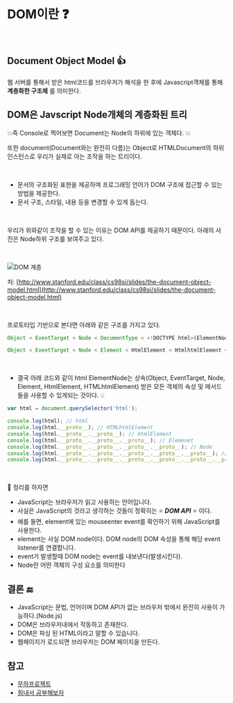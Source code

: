 # DOM이란 :question:

<br/>

## Document Object Model :+1:

웹 서버를 통해서 받은 html코드를 브라우저가 해석을 한 후에 Javascript객체를 통해 **계층화한 구조체** 를 의미한다.
<br/>

## DOM은 Javscript Node개체의 계층화된 트리

:collision:즉 Console로 찍어보면 Document는 Node의 하위에 있는 객체다. :collision:
<br/>

또한 document(Document와는 완전히 다름)는 Object로 HTMLDocument의 하위 인스턴스로 우리가 실제로 아는 조작을 하는 트리이다.

<br/>

- 문서의 구조화된 표현을 제공하며 프로그래밍 언어가 DOM 구조에 접근할 수 있는 방법을 제공한다.
- 문서 구조, 스타일, 내용 등을 변경할 수 있게 돕는다.

<br/>

우리가 위와같이 조작을 할 수 있는 이유는 DOM API를 제공하기 때문이다.
아래의 사진은 Node하위 구조를 보여주고 있다.

<br/>

![DOM 계층](https://web.stanford.edu/class/cs98si/img/dom_types.png)

처: [http://www.stanford.edu/class/cs98si/slides/the-document-object-model.html](http://www.stanford.edu/class/cs98si/slides/the-document-object-model.html)

<br/>

프로토타입 기반으로 본다면 아래와 같은 구조를 가지고 있다.

```javascript
Object < EventTarget < Node < DocumentType < <!DOCTYPE html>(ElementNode)

Object < EventTarget < Node < Element < HtmlElement < HtmlhtmlElement < html(ElementNode)
```

<br/>

- 결국 아래 코드와 같이 html ElementNode는 상속(Object, EventTarget, Node, Element, HtmlElement, HTMLhtmlElement) 받은 모든 객체의 속성 및 메서드들을 사용할 수 있게되는 것이다. :bulb:

```javascript
var html = document.querySelector('html');

console.log(html); // html
console.log(html.__proto__); // HTMLhtmlElement
console.log(html.__proto__.__proto__); // HtmlElement
console.log(html.__proto__.__proto__.__proto__); // Elemenet
console.log(html.__proto__.__proto__.__proto__.__proto__); // Node
console.log(html.__proto__.__proto__.__proto__.__proto__.__proto__); // EventTarget
console.log(html.__proto__.__proto__.__proto__.__proto__.__proto__.__proto__); // Object
```

<br/>

:key: 정리를 하자면

- JavaScript는 브라우저가 읽고 사용하는 언어입니다.
- 사실은 JavaScript의 것라고 생각하는 것들이 정확히는 :star: ***DOM API*** :star: 이다.
- 예를 들면, element에 있는 mouseenter event를 확인하기 위해 JavaScript를 사용한다.
- element는 사실 DOM node이다. DOM node의 DOM 속성을 통해 해당 event listener를 연결합니다.
- event가 발생할때 DOM node는 event를 내보낸다(발생시킨다).
- Node란 어떤 객체의 구성 요소를 의미한다

## 결론 :end:

- JavaScript는 문법, 언어이며 DOM API가 없는 브라우저 밖에서 완전히 사용이 가능하다.(Node.js)
- DOM은 브라우저내에서 작동하고 존재한다.
- DOM은 파싱 된 HTML이라고 말할 수 있습니다.
- 웹페이지가 로드되면 브라우저는 DOM 페이지을 만든다.

## 참고

- [무하프로젝트](http://mohwaproject.tistory.com/)
- [힘내서 공부해보자](https://shldhee.github.io/2018/04/08/DOM/)

